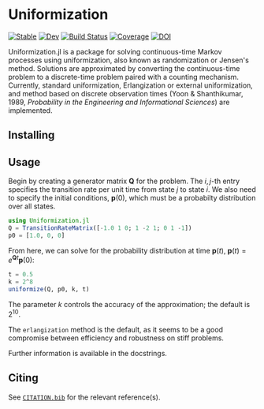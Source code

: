 # Uniformization

[![Stable](https://img.shields.io/badge/docs-stable-blue.svg)](https://smith-garrett.github.io/Uniformization.jl/stable/)
[![Dev](https://img.shields.io/badge/docs-dev-blue.svg)](https://smith-garrett.github.io/Uniformization.jl/dev/)
[![Build Status](https://github.com/smith-garrett/Uniformization.jl/actions/workflows/CI.yml/badge.svg?branch=main)](https://github.com/smith-garrett/Uniformization.jl/actions/workflows/CI.yml?query=branch%3Amain)
[![Coverage](https://codecov.io/gh/smith-garrett/Uniformization.jl/branch/main/graph/badge.svg)](https://codecov.io/gh/smith-garrett/Uniformization.jl)
[![DOI](https://zenodo.org/badge/555271933.svg)](https://zenodo.org/badge/latestdoi/555271933)

Uniformization.jl is a package for solving continuous-time Markov processes using
uniformization, also known as randomization or Jensen's method. Solutions are approximated
by converting the continuous-time problem to a discrete-time problem paired with a counting
mechanism. Currently, standard uniformization, Erlangization or external uniformization, and
method based on discrete observation times (Yoon & Shanthikumar, 1989, *Probability in the
Engineering and Informational Sciences*) are implemented.

## Installing

## Usage

Begin by creating a generator matrix $\mathbf{Q}$ for the problem. The $i,j$-th entry
specifies the transition rate per unit time from state $j$ to state $i$. We also need to
specify the initial conditions, $\mathbf{p}(0)$, which must be a probabilty distribution
over all states.

```julia
using Uniformization.jl
Q = TransitionRateMatrix([-1.0 1 0; 1 -2 1; 0 1 -1])
p0 = [1.0, 0, 0]
```

From here, we can solve for the probability distribution at time $\mathbf{p}(t)$,
$\mathbf{p}(t) = e^{\mathbf{Q}t} \mathbf{p}(0)$:

```julia
t = 0.5
k = 2^8
uniformize(Q, p0, k, t)
```

The parameter $k$ controls the accuracy of the approximation; the default is $2^{10}$.

The `erlangization` method is the default, as it seems to be a good compromise between
efficiency and robustness on stiff problems.

Further information is available in the docstrings.

## Citing

See [`CITATION.bib`](CITATION.bib) for the relevant reference(s).
